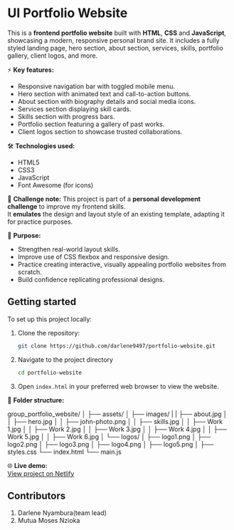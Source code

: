 # UI Portfolio Website

This is a **frontend portfolio website** built with **HTML**, **CSS** and **JavaScript**, showcasing a modern, responsive personal brand site. It includes a fully styled landing page, hero section, about section, services, skills, portfolio gallery, client logos, and more.

⚡ **Key features:**
- Responsive navigation bar with toggled mobile menu.
- Hero section with animated text and call-to-action buttons.
- About section with biography details and social media icons.
- Services section displaying skill cards.
- Skills section with progress bars.
- Portfolio section featuring a gallery of past works.
- Client logos section to showcase trusted collaborations.

🛠 **Technologies used:**
- HTML5
- CSS3
- JavaScript
- Font Awesome (for icons)

🚀 **Challenge note:**
This project is part of a **personal development challenge** to improve my frontend skills.  
It **emulates** the design and layout style of an existing template, adapting it for practice purposes.

🎯 **Purpose:**
- Strengthen real-world layout skills.
- Improve use of CSS flexbox and responsive design.
- Practice creating interactive, visually appealing portfolio websites from scratch.
- Build confidence replicating professional designs.

## Getting started

To set up this project locally:

1. Clone the repository:
   ```bash
   git clone https://github.com/darlene9497/portfolio-website.git
   ```
2. Navigate to the project directory
   ```bash
   cd portfolio-website
    ```
3. Open ```index.html``` in your preferred web browser to view the website.

📁 **Folder structure:**

group_portfolio_website/
│
├── assets/
│   ├── images/
|   |   ├── about.jpg
│   │   ├── hero.jpg
│   │   ├── john-photo.png
│   │   ├── skills.jpg
│   │   ├── Work 1.jpg
│   │   ├── Work 2.jpg
│   │   ├── Work 3.jpg
│   │   ├── Work 4.jpg
│   │   ├── Work 5.jpg
│   │   ├── Work 6.jpg
│   └── logos/
│       ├── logo1.png
│       ├── logo2.png
│       ├── logo3.png
│       ├── logo4.png
│       ├── logo5.png
│
├── styles.css
└── index.html
└── main.js

🌐 **Live demo:**  
[View project on Netlify](https://portfolio-website-replica.netlify.app/)

## Contributors
1. Darlene Nyambura(team lead)
2. Mutua Moses Nzioka
